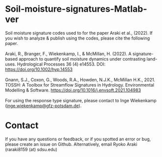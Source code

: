# Soil-moisture-signatures-Matlab-ver
Soil moisture signature codes used to for the paper Araki et al., (2022).
If you wish to analyze & publish using the codes, please cite the following paper. 
<br><br>
Araki, R., Branger, F., Wiekenkamp, I., & McMillan, H. (2022). A signature-based approach to quantify soil moisture dynamics under contrasting land-uses. Hydrological Processes 36 (4) e14553. DOI: https://doi.org/10.1002/hyp.14553
<br><br>
Gnann, S.J., Coxon, G., Woods, R.A., Howden, N.J.K., McMillan H.K., 2021. TOSSH: A Toolbox for Streamflow Signatures in Hydrology. Environmental Modelling & Software. https://doi.org/10.1016/j.envsoft.2021.104983
<br><br>
For using the response type signature, please contact to Inge Wiekenkamp (inge.wiekenkamp@gfz-potsdam.de). 

# Contact
If you have any questions or feedback, or if you spotted an error or bug, please create an issue on Github. Alternatively, email Ryoko Araki (raraki8159 (at) sdsu.edu)
